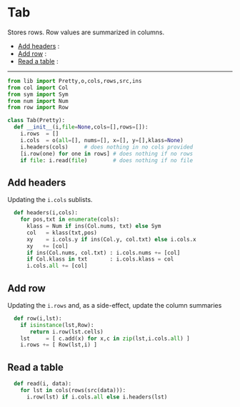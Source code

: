 
# Tab
Stores rows. Row values are summarized in columns.

- [Add headers](#add-headers) : 
- [Add row](#add-row) : 
- [Read a table](#read-a-table) : 

---------------


```py
from lib import Pretty,o,cols,rows,src,ins
from col import Col
from sym import Sym
from num import Num
from row import Row

class Tab(Pretty):
  def __init__(i,file=None,cols=[],rows=[]):
    i.rows  = []
    i.cols  = o(all=[], nums=[], x=[], y=[],klass=None)
    i.headers(cols)     # does nothing in no cols provided
    [i.row(one) for one in rows] # does nothing if no rows
    if file: i.read(file)        # does nothing if no file
```
## Add headers
Updating the `i.cols` sublists.

```py
  def headers(i,cols): 
    for pos,txt in enumerate(cols):
      klass = Num if ins(Col.nums, txt) else Sym
      col   = klass(txt,pos)
      xy    = i.cols.y if ins(Col.y, col.txt) else i.cols.x  
      xy   += [col]
      if ins(Col.nums, col.txt) : i.cols.nums += [col]
      if Col.klass in txt       : i.cols.klass = col
      i.cols.all += [col]
```
## Add row
Updating the `i.rows` and, as a side-effect, update
the column summaries

```py
  def row(i,lst):
    if isinstance(lst,Row): 
       return i.row(lst.cells)
    lst     = [ c.add(x) for x,c in zip(lst,i.cols.all) ]
    i.rows += [ Row(lst,i) ]
```
## Read a table

```py
  def read(i, data):
    for lst in cols(rows(src(data))):
      i.row(lst) if i.cols.all else i.headers(lst)
```


